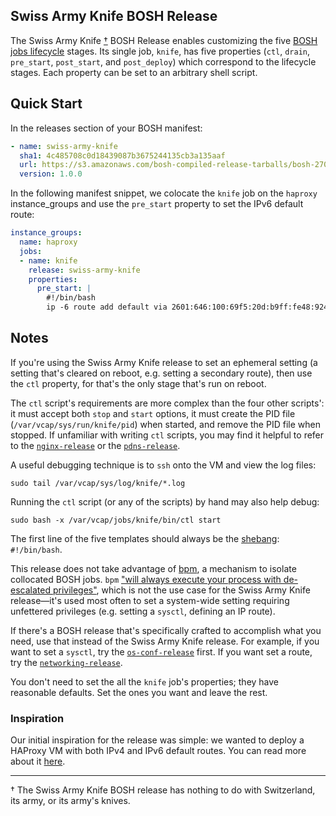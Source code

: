 ## Swiss Army Knife BOSH Release

The Swiss Army Knife [†](#dagger) BOSH Release enables
customizing the five [BOSH jobs lifecycle](https://bosh.io/docs/job-lifecycle/)
stages.  Its single job, `knife`, has five properties (`ctl`,
`drain`, `pre_start`, `post_start`, and `post_deploy`) which correspond to the
lifecycle stages. Each property can be set to an arbitrary shell script.

## Quick Start

In the releases section of your BOSH manifest:

```yaml
- name: swiss-army-knife
  sha1: 4c485708c0d18439087b3675244135cb3a135aaf
  url: https://s3.amazonaws.com/bosh-compiled-release-tarballs/bosh-270.4.0-ubuntu-xenial-456.3-20190731-215637-531978373-20190731215643.tgz
  version: 1.0.0
```

In the following manifest snippet, we colocate the `knife` job on the
`haproxy` instance_groups and use the `pre_start` property to set the IPv6
default route:

```yaml
instance_groups:
  name: haproxy
  jobs:
  - name: knife
    release: swiss-army-knife
    properties:
      pre_start: |
        #!/bin/bash
        ip -6 route add default via 2601:646:100:69f5:20d:b9ff:fe48:9249
```

## Notes

If you're using the Swiss Army Knife release to set an ephemeral setting (a
setting that's cleared on reboot, e.g. setting a secondary route), then use the
`ctl` property, for that's the only stage that's run on reboot.

The `ctl` script's requirements are more complex than the four other scripts':
it must accept both `stop` and `start` options, it must create the PID file
(`/var/vcap/sys/run/knife/pid`) when started, and remove the PID file when
stopped. If unfamiliar with writing `ctl` scripts, you may find it helpful to
refer to the
[`nginx-release`](https://github.com/cloudfoundry-community/nginx-release/blob/b00e3c8e9f000f7bf190a35ea930ad866bcfed2f/jobs/nginx/templates/ctl.sh)
or the
[`pdns-release`](https://github.com/cloudfoundry-community/pdns-release/blob/b3401506005398ed516e5bccfb5e6da84cc91df0/jobs/pdns/templates/ctl.erb).

A useful debugging technique is to `ssh` onto the VM and view the log files:

```
sudo tail /var/vcap/sys/log/knife/*.log
```

Running the `ctl` script (or any of the scripts) by hand may also help debug:

```
sudo bash -x /var/vcap/jobs/knife/bin/ctl start
```

The first line of the five templates should always be the
[shebang](https://en.wikipedia.org/wiki/Shebang_(Unix)): `#!/bin/bash`.

This release does not take advantage of [bpm](https://bosh.io/docs/bpm/bpm/), a
mechanism to isolate collocated BOSH jobs. `bpm` ["will always execute your
process with de-escalated
privileges"](https://bosh.io/docs/bpm/transitioning/#executable), which is not
the use case for the Swiss Army Knife release—it's used most often to set a
system-wide setting requiring unfettered privileges (e.g. setting a `sysctl`,
defining an IP route).

If there's a BOSH release that's specifically crafted to accomplish what you
need, use that instead of the Swiss Army Knife release. For example, if you want
to set a `sysctl`, try the
[`os-conf-release`](https://github.com/cloudfoundry/os-conf-release) first. If
you want set a route, try the
[`networking-release`](https://github.com/cloudfoundry/networking-release).

You don't need to set the all the `knife` job's properties; they have
reasonable defaults. Set the ones you want and leave the rest.

### Inspiration

Our initial inspiration for the release was simple: we wanted to deploy
a HAProxy VM with both IPv4 and IPv6 default routes. You can read more about it
[here](docs/inspiration.md).

---

<a id="dagger">†</a> The Swiss Army Knife BOSH release has nothing to do
with Switzerland, its army, or its army's knives.
